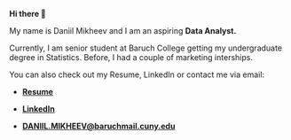 **Hi there 👋**

My name is Daniil Mikheev and I am an aspiring **Data Analyst.**

Currently, I am senior student at Baruch College getting my undergraduate degree in Statistics.
Before, I had a couple of marketing interships.

You can also check out my Resume, LinkedIn or contact me via email:

- **[Resume](https://github.com/Woys/Woys/blob/2d5096c0ddb5914779360666a49a7501f1075bb5/Resume%20Daniil%20Mikheev.pdf)**

- **[LinkedIn](https://www.linkedin.com/in/daniil-mikheev/)**

- **[DANIIL.MIKHEEV@baruchmail.cuny.edu](mailto:DANIIL.MIKHEEV@baruchmail.cuny.edu)**

